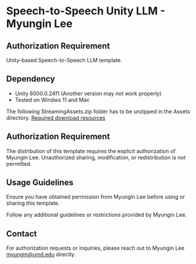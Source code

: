 # Speech-to-Speech Unity LLM - Myungin Lee
## Authorization Requirement
Unity-based Speech-to-Speech LLM template.

## Dependency 
- Unity 6000.0.24f1 (Another version may not work properly)
- Tested on Windws 11 and Mac

The following StreamingAssets.zip folder has to be unzipped in the Assets directory.
[Required download resources](https://drive.google.com/file/d/1yGhKLH4BW5ajV3qwMhq56_vb70tJI1a0/view)

## Authorization Requirement

The distribution of this template requires the explicit authorization of Myungin Lee. Unauthorized sharing, modification, or redistribution is not permitted.

## Usage Guidelines

Ensure you have obtained permission from Myungin Lee before using or sharing this template.

Follow any additional guidelines or restrictions provided by Myungin Lee.

## Contact

For authorization requests or inquiries, please reach out to Myungin Lee myungin@umd.edu directly.

